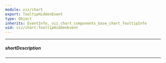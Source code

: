 ```yaml
---
module: viz/chart
export: TooltipHiddenEvent
type: Object
inherits: EventInfo,_viz_chart_components_base_chart_TooltipInfo
uid: viz/chart:TooltipHiddenEvent
---
```

---
##### shortDescription
<!-- Description goes here -->

---
<!-- Description goes here -->